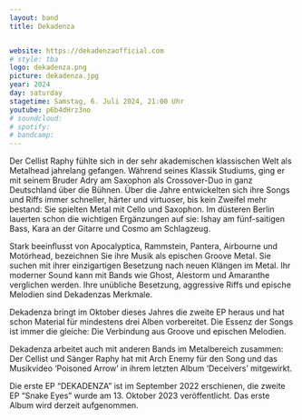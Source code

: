```yaml
---
layout: band
title: Dekadenza


website: https://dekadenzaofficial.com
# style: tba
logo: dekadenza.png
picture: dekadenza.jpg
year: 2024
day: saturday
stagetime: Samstag, 6. Juli 2024, 21:00 Uhr
youtube: p6b4dHrz3no
# soundcloud:
# spotify:
# bandcamp:
---
```


Der Cellist Raphy fühlte sich in der sehr akademischen klassischen Welt als Metalhead jahrelang gefangen. Während seines Klassik Studiums, ging er mit seinem Bruder Adry am Saxophon als Crossover-Duo in ganz Deutschland über die Bühnen. Über die Jahre entwickelten sich ihre Songs und Riffs immer schneller, härter und virtuoser, bis kein Zweifel mehr bestand: Sie spielten Metal mit Cello und Saxophon. Im düsteren Berlin lauerten schon die wichtigen Ergänzungen auf sie: Ishay am fünf-saitigen Bass, Kara an der Gitarre und Cosmo am Schlagzeug.
 
Stark beeinflusst von Apocalyptica, Rammstein, Pantera, Airbourne und Motörhead, bezeichnen Sie ihre Musik als epischen Groove Metal. Sie suchen mit ihrer einzigartigen Besetzung nach neuen Klängen im Metal. Ihr moderner Sound kann mit Bands wie Ghost, Alestorm und Amaranthe verglichen werden. Ihre unübliche Besetzung, aggressive Riffs und epische Melodien sind Dekadenzas Merkmale.
 
Dekadenza bringt im Oktober dieses Jahres die zweite EP heraus und hat schon Material für mindestens drei Alben vorbereitet. Die Essenz der Songs ist immer die gleiche: Die Verbindung aus Groove und epischen Melodien.
 
Dekadenza arbeitet auch mit anderen Bands im Metalbereich zusammen: Der Cellist und Sänger Raphy hat mit Arch Enemy für den Song und das Musikvideo ‘Poisoned Arrow’ in ihrem letzten Album ‘Deceivers’ mitgewirkt.
 
Die erste EP “DEKADENZA” ist im September 2022 erschienen, die zweite EP “Snake Eyes” wurde am 13. Oktober 2023 veröffentlicht. Das erste Album wird derzeit aufgenommen.
